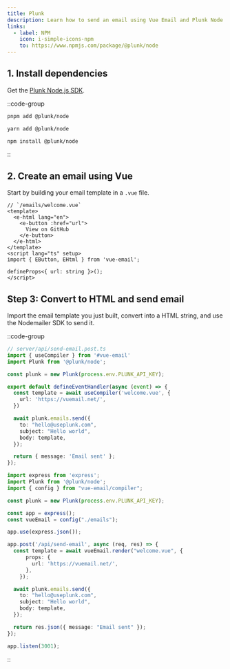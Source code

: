 ```yaml
---
title: Plunk
description: Learn how to send an email using Vue Email and Plunk Node.js SDK.
links:
  - label: NPM
    icon: i-simple-icons-npm
    to: https://www.npmjs.com/package/@plunk/node
---
```


## 1. Install dependencies

Get the [Plunk Node.js SDK](https://www.npmjs.com/package/@plunk/node).

::code-group
```sh [pnpm]
pnpm add @plunk/node
```
```sh [yarn]
yarn add @plunk/node
```
```sh [npm]
npm install @plunk/node
```
::

## 2. Create an email using Vue

Start by building your email template in a `.vue` file.


```vue
// `/emails/welcome.vue`
<template>
  <e-html lang="en">
    <e-button :href="url">
      View on GitHub
    </e-button>
  </e-html>
</template>
<script lang="ts" setup>
import { EButton, EHtml } from 'vue-email';

defineProps<{ url: string }>();
</script>
```

## Step 3: Convert to HTML and send email

Import the email template you just built, convert into a HTML string, and use the Nodemailer SDK to send it.

::code-group

```ts [Nuxt 3]
// server/api/send-email.post.ts
import { useCompiler } from '#vue-email'
import Plunk from '@plunk/node';

const plunk = new Plunk(process.env.PLUNK_API_KEY);

export default defineEventHandler(async (event) => {
  const template = await useCompiler('welcome.vue', {
    url: 'https://vuemail.net/',
  })

  await plunk.emails.send({
    to: "hello@useplunk.com",
    subject: "Hello world",
    body: template,
  });

  return { message: 'Email sent' };
});
```

```ts [NodeJs]
import express from 'express';
import Plunk from '@plunk/node';
import { config } from "vue-email/compiler";

const plunk = new Plunk(process.env.PLUNK_API_KEY);

const app = express();
const vueEmail = config("./emails");

app.use(express.json());

app.post('/api/send-email', async (req, res) => {
  const template = await vueEmail.render("welcome.vue", {
      props: {
        url: 'https://vuemail.net/',
      },
    });

  await plunk.emails.send({
    to: "hello@useplunk.com",
    subject: "Hello world",
    body: template,
  });

  return res.json({ message: "Email sent" });
});

app.listen(3001);
```

::